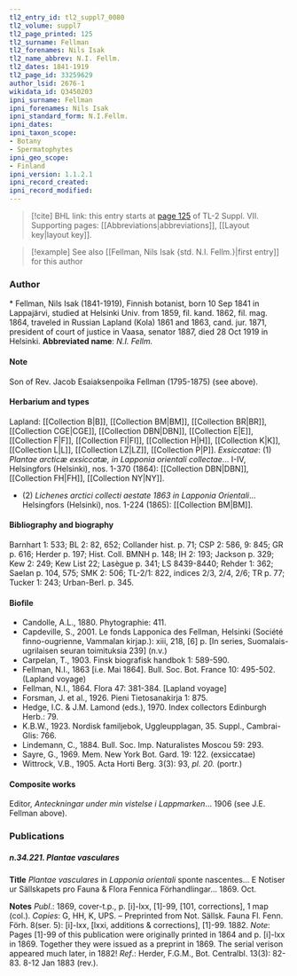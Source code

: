 ```yaml
---
tl2_entry_id: tl2_suppl7_0080
tl2_volume: suppl7
tl2_page_printed: 125
tl2_surname: Fellman
tl2_forenames: Nils Isak
tl2_name_abbrev: N.I. Fellm.
tl2_dates: 1841-1919
tl2_page_id: 33259629
author_lsid: 2676-1
wikidata_id: Q3450203
ipni_surname: Fellman
ipni_forenames: Nils Isak
ipni_standard_form: N.I.Fellm.
ipni_dates: 
ipni_taxon_scope: 
- Botany
- Spermatophytes
ipni_geo_scope: 
- Finland
ipni_version: 1.1.2.1
ipni_record_created: 
ipni_record_modified:
---
```



> [!cite] BHL link: this entry starts at [page 125](https://www.biodiversitylibrary.org/page/33259629) of TL-2 Suppl. VII.
> Supporting pages: [[Abbreviations|abbreviations]], [[Layout key|layout key]].

> [!example] See also [[Fellman, Nils Isak {std. N.I. Fellm.}|first entry]] for this author

### Author

\* Fellman, Nils Isak (1841-1919), Finnish botanist, born 10 Sep 1841 in Lappajärvi, studied at Helsinki Univ. from 1859, fil. kand. 1862, fil. mag. 1864, traveled in Russian Lapland (Kola) 1861 and 1863, cand. jur. 1871, president of court of justice in Vaasa, senator 1887, died 28 Oct 1919 in Helsinki. 
**Abbreviated name**: *N.I. Fellm.*

#### Note

Son of Rev. Jacob Esaiaksenpoika Fellman (1795-1875) (see above).

#### Herbarium and types

Lapland: [[Collection B|B]], [[Collection BM|BM]], [[Collection BR|BR]], [[Collection CGE|CGE]], [[Collection DBN|DBN]], [[Collection E|E]], [[Collection F|F]], [[Collection FI|FI]], [[Collection H|H]], [[Collection K|K]], [[Collection L|L]], [[Collection LZ|LZ]], [[Collection P|P]].
*Exsiccatae*: (1) *Plantae arcticæ exsiccatæ, in Lapponia orientali collectae*... I-IV, Helsingfors (Helsinki), nos. 1-370 (1864): [[Collection DBN|DBN]], [[Collection FH|FH]], [[Collection NY|NY]].
- (2) *Lichenes arctici collecti aestate 1863 in Lapponia Orientali*... Helsingfors (Helsinki), nos. 1-224 (1865): [[Collection BM|BM]].

#### Bibliography and biography

Barnhart 1: 533; BL 2: 82, 652; Collander hist. p. 71; CSP 2: 586, 9: 845; GR p. 616; Herder p. 197; Hist. Coll. BMNH p. 148; IH 2: 193; Jackson p. 329; Kew 2: 249; Kew List 22; Lasègue p. 341; LS 8439-8440; Rehder 1: 362; Saelan p. 104, 575; SMK 2: 506; TL-2/1: 822, indices 2/3, 2/4, 2/6; TR p. 77; Tucker 1: 243; Urban-Berl. p. 345.

#### Biofile

- Candolle, A.L., 1880. Phytographie: 411.
- Capdeville, S., 2001. Le fonds Lapponica des Fellman, Helsinki (Société finno-ougrienne, Vammalan kirjap.): xiii, 218, \[6\] p. \[In series, Suomalais-ugrilaisen seuran toimituksia 239\] (n.v.)
- Carpelan, T., 1903. Finsk biografisk handbok 1: 589-590.
- Fellman, N.I., 1863 \[i.e. Mai 1864\]. Bull. Soc. Bot. France 10: 495-502. (Lapland voyage)
- Fellman, N.I., 1864. Flora 47: 381-384. \[Lapland voyage\]
- Forsman, J. et al., 1926. Pieni Tietosanakirja 1: 875.
- Hedge, I.C. & J.M. Lamond (eds.), 1970. Index collectors Edinburgh Herb.: 79.
- K.B.W., 1923. Nordisk familjebok, Uggleupplagan, 35. Suppl., Cambrai-Glis: 766.
- Lindemann, C., 1884. Bull. Soc. Imp. Naturalistes Moscou 59: 293.
- Sayre, G., 1969. Mem. New York Bot. Gard. 19: 122. (exsiccatae)
- Wittrock, V.B., 1905. Acta Horti Berg. 3(3): 93, *pl. 20.* (portr.)

#### Composite works

Editor, *Anteckningar under min vistelse i Lappmarken*... 1906 (see J.E. Fellman above).

### Publications

##### n.34.221. Plantae vasculares

**Title**
*Plantae vasculares* in *Lapponia orientali* sponte nascentes... E Notiser ur Sällskapets pro Fauna & Flora Fennica Förhandlingar... 1869. Oct.

**Notes**
*Publ*.: 1869, cover-t.p., p. \[i\]-lxx, \[1\]-99, \[101, corrections\], 1 map (col.). *Copies*: G, HH, K, UPS. – Preprinted from Not. Sällsk. Fauna Fl. Fenn. Förh. 8(ser. 5): \[i\]-lxx, \[lxxi, additions & corrections\], \[1\]-99. 1882.
*Note*: Pages \[1\]-99 of this publication were originally printed in 1864 and p. \[i\]-lxx in 1869. Together they were issued as a preprint in 1869. The serial verison appeared much later, in 1882!
*Ref*.: Herder, F.G.M., Bot. Centralbl. 13(3): 82-83. 8-12 Jan 1883 (rev.).

